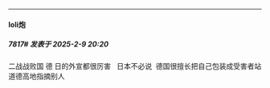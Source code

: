 ﻿
*****

####  loli炮  
##### 7817#       发表于 2025-2-9 20:20

二战战败国 德 日的外宣都很厉害   日本不必说  德国很擅长把自己包装成受害者站道德高地指摘别人

